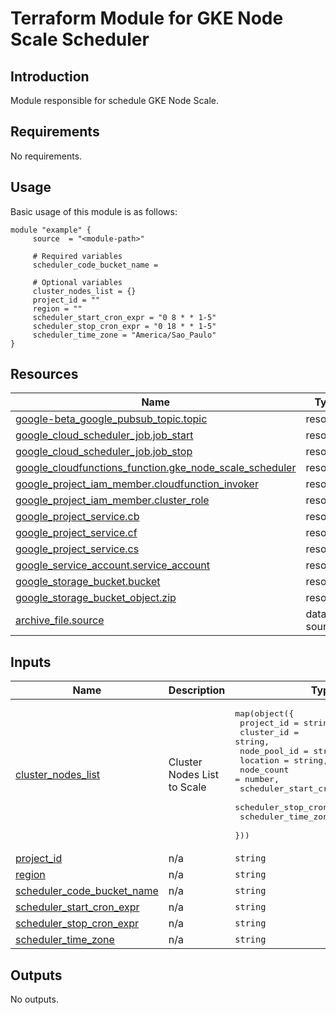 # Terraform Module for GKE Node Scale Scheduler

## Introduction

Module responsible for schedule GKE Node Scale.

<!-- BEGIN_AUTOMATED_TF_DOCS_BLOCK -->
## Requirements

No requirements.
## Usage
Basic usage of this module is as follows:
```hcl
module "example" {
	 source  = "<module-path>"

	 # Required variables
	 scheduler_code_bucket_name = 

	 # Optional variables
	 cluster_nodes_list = {}
	 project_id = ""
	 region = ""
	 scheduler_start_cron_expr = "0 8 * * 1-5"
	 scheduler_stop_cron_expr = "0 18 * * 1-5"
	 scheduler_time_zone = "America/Sao_Paulo"
}
```
## Resources

| Name | Type |
|------|------|
| [google-beta_google_pubsub_topic.topic](https://registry.terraform.io/providers/hashicorp/google-beta/latest/docs/resources/google_pubsub_topic) | resource |
| [google_cloud_scheduler_job.job_start](https://registry.terraform.io/providers/hashicorp/google/latest/docs/resources/cloud_scheduler_job) | resource |
| [google_cloud_scheduler_job.job_stop](https://registry.terraform.io/providers/hashicorp/google/latest/docs/resources/cloud_scheduler_job) | resource |
| [google_cloudfunctions_function.gke_node_scale_scheduler](https://registry.terraform.io/providers/hashicorp/google/latest/docs/resources/cloudfunctions_function) | resource |
| [google_project_iam_member.cloudfunction_invoker](https://registry.terraform.io/providers/hashicorp/google/latest/docs/resources/project_iam_member) | resource |
| [google_project_iam_member.cluster_role](https://registry.terraform.io/providers/hashicorp/google/latest/docs/resources/project_iam_member) | resource |
| [google_project_service.cb](https://registry.terraform.io/providers/hashicorp/google/latest/docs/resources/project_service) | resource |
| [google_project_service.cf](https://registry.terraform.io/providers/hashicorp/google/latest/docs/resources/project_service) | resource |
| [google_project_service.cs](https://registry.terraform.io/providers/hashicorp/google/latest/docs/resources/project_service) | resource |
| [google_service_account.service_account](https://registry.terraform.io/providers/hashicorp/google/latest/docs/resources/service_account) | resource |
| [google_storage_bucket.bucket](https://registry.terraform.io/providers/hashicorp/google/latest/docs/resources/storage_bucket) | resource |
| [google_storage_bucket_object.zip](https://registry.terraform.io/providers/hashicorp/google/latest/docs/resources/storage_bucket_object) | resource |
| [archive_file.source](https://registry.terraform.io/providers/hashicorp/archive/latest/docs/data-sources/file) | data source |
## Inputs

| Name | Description | Type | Default | Required |
|------|-------------|------|---------|:--------:|
| <a name="input_cluster_nodes_list"></a> [cluster\_nodes\_list](#input\_cluster\_nodes\_list) | Cluster Nodes List to Scale | <pre>map(object({<br>    project_id                = string,<br>    cluster_id                = string,<br>    node_pool_id              = string,<br>    location                  = string,<br>    node_count                = number,<br>    scheduler_start_cron_expr = string,<br>    scheduler_stop_cron_expr  = string,<br>    scheduler_time_zone       = string,<br>  }))</pre> | `{}` | no |
| <a name="input_project_id"></a> [project\_id](#input\_project\_id) | n/a | `string` | `""` | no |
| <a name="input_region"></a> [region](#input\_region) | n/a | `string` | `""` | no |
| <a name="input_scheduler_code_bucket_name"></a> [scheduler\_code\_bucket\_name](#input\_scheduler\_code\_bucket\_name) | n/a | `string` | n/a | yes |
| <a name="input_scheduler_start_cron_expr"></a> [scheduler\_start\_cron\_expr](#input\_scheduler\_start\_cron\_expr) | n/a | `string` | `"0 8 * * 1-5"` | no |
| <a name="input_scheduler_stop_cron_expr"></a> [scheduler\_stop\_cron\_expr](#input\_scheduler\_stop\_cron\_expr) | n/a | `string` | `"0 18 * * 1-5"` | no |
| <a name="input_scheduler_time_zone"></a> [scheduler\_time\_zone](#input\_scheduler\_time\_zone) | n/a | `string` | `"America/Sao_Paulo"` | no |
## Outputs

No outputs.
<!-- END_AUTOMATED_TF_DOCS_BLOCK -->